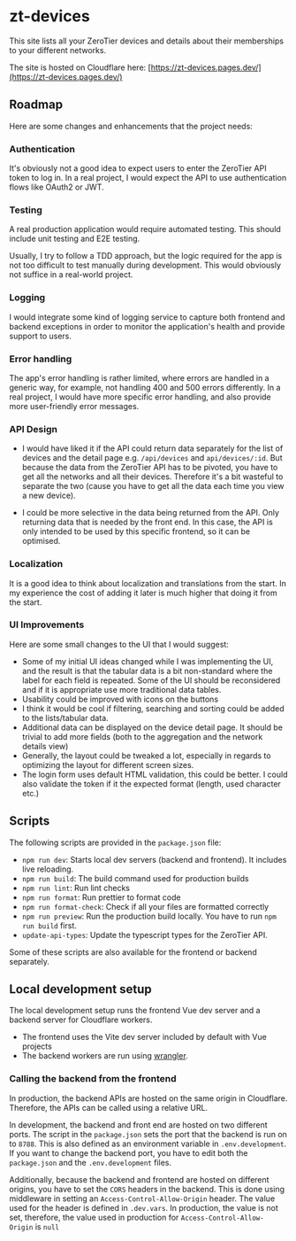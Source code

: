 # zt-devices

This site lists all your ZeroTier devices and details about their memberships to your different networks.

The site is hosted on Cloudflare here: [https://zt-devices.pages.dev/](https://zt-devices.pages.dev/)

## Roadmap

Here are some changes and enhancements that the project needs:

### Authentication

It's obviously not a good idea to expect users to enter the ZeroTier API token to log in. In a real project, I would expect the API to use authentication flows like OAuth2 or JWT.

### Testing

A real production application would require automated testing. This should include unit testing and E2E testing.

Usually, I try to follow a TDD approach, but the logic required for the app is not too difficult to test manually during development. This would obviously not suffice in a real-world project.

### Logging

I would integrate some kind of logging service to capture both frontend and backend exceptions in order to monitor the application's health and provide support to users.

### Error handling

The app's error handling is rather limited, where errors are handled in a generic way, for example, not handling 400 and 500 errors differently. In a real project, I would have more specific error handling, and also provide more user-friendly error messages.

### API Design

- I would have liked it if the API could return data separately for the list of devices and the detail page e.g. `/api/devices` and `api/devices/:id`. But because the data from the ZeroTier API has to be pivoted, you have to get all the networks and all their devices. Therefore it's a bit wasteful to separate the two (cause you have to get all the data each time you view a new device).

- I could be more selective in the data being returned from the API. Only returning data that is needed by the front end. In this case, the API is only intended to be used by this specific frontend, so it can be optimised.

### Localization

It is a good idea to think about localization and translations from the start. In my experience the cost of adding it later is much higher that doing it from the start.

### UI Improvements

Here are some small changes to the UI that I would suggest:

- Some of my initial UI ideas changed while I was implementing the UI, and the result is that the tabular data is a bit non-standard where the label for each field is repeated. Some of the UI should be reconsidered and if it is appropriate use more traditional data tables.
- Usability could be improved with icons on the buttons
- I think it would be cool if filtering, searching and sorting could be added to the lists/tabular data.
- Additional data can be displayed on the device detail page. It should be trivial to add more fields (both to the aggregation and the network details view)
- Generally, the layout could be tweaked a lot, especially in regards to optimizing the layout for different screen sizes.
- The login form uses default HTML validation, this could be better. I could also validate the token if it the expected format (length, used character etc.)

## Scripts

The following scripts are provided in the `package.json` file:

- `npm run dev`: Starts local dev servers (backend and frontend). It includes live reloading.
- `npm run build`: The build command used for production builds
- `npm run lint`: Run lint checks
- `npm run format`: Run prettier to format code
- `npm run format-check`: Check if all your files are formatted correctly
- `npm run preview`: Run the production build locally. You have to run `npm run build` first.
- `update-api-types`: Update the typescript types for the ZeroTier API.

Some of these scripts are also available for the frontend or backend separately.

## Local development setup

The local development setup runs the frontend Vue dev server and a backend server for Cloudflare workers.

- The frontend uses the Vite dev server included by default with Vue projects
- The backend workers are run using [wrangler](https://developers.cloudflare.com/workers/wrangler/).

### Calling the backend from the frontend

In production, the backend APIs are hosted on the same origin in Cloudflare. Therefore, the APIs can be called using a relative URL.

In development, the backend and front end are hosted on two different ports. The script in the `package.json` sets the port
that the backend is run on to `8788`. This is also defined as an environment variable in `.env.development`. If you want to change the
backend port, you have to edit both the `package.json` and the `.env.development` files.

Additionally, because the backend and frontend are hosted on different origins, you have to set the `CORS` headers in the backend. This is done using middleware in setting an `Access-Control-Allow-Origin` header. The value used for the header is defined in `.dev.vars`. In production, the value is not set, therefore, the value used in production
for `Access-Control-Allow-Origin` is `null`
